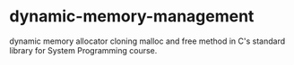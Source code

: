 # dynamic-memory-management
dynamic memory allocator cloning malloc and free method in C's standard library for System Programming course.
